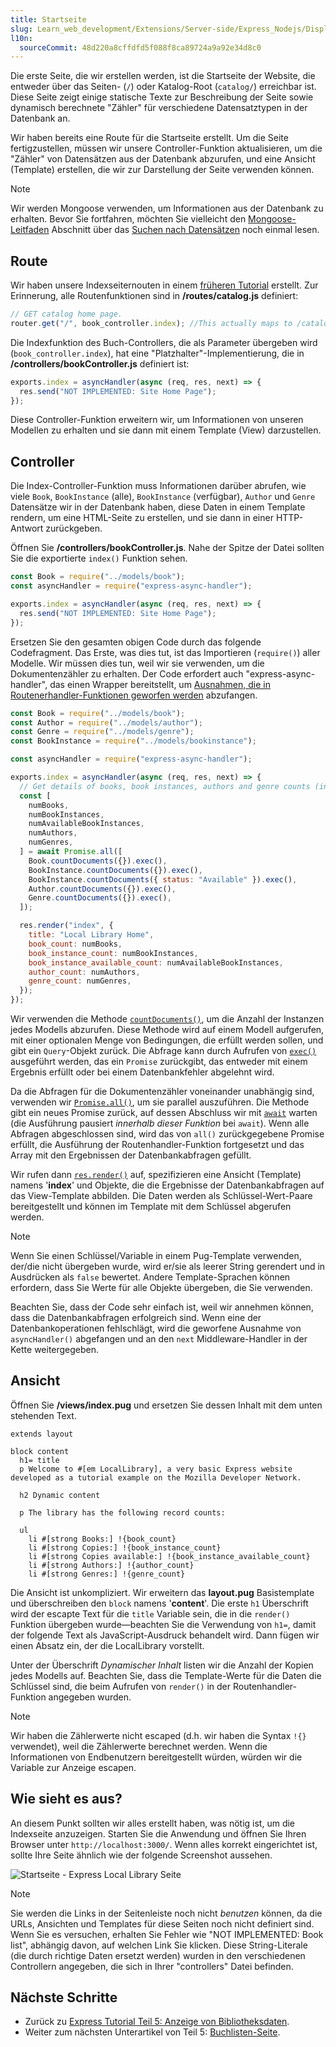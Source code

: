 ```yaml
---
title: Startseite
slug: Learn_web_development/Extensions/Server-side/Express_Nodejs/Displaying_data/Home_page
l10n:
  sourceCommit: 48d220a8cffdfd5f088f8ca89724a9a92e34d8c0
---
```


Die erste Seite, die wir erstellen werden, ist die Startseite der Website, die entweder über das Seiten- (`/`) oder Katalog-Root (`catalog/`) erreichbar ist. Diese Seite zeigt einige statische Texte zur Beschreibung der Seite sowie dynamisch berechnete "Zähler" für verschiedene Datensatztypen in der Datenbank an.

Wir haben bereits eine Route für die Startseite erstellt. Um die Seite fertigzustellen, müssen wir unsere Controller-Funktion aktualisieren, um die "Zähler" von Datensätzen aus der Datenbank abzurufen, und eine Ansicht (Template) erstellen, die wir zur Darstellung der Seite verwenden können.

> [!NOTE]
> Wir werden Mongoose verwenden, um Informationen aus der Datenbank zu erhalten.
> Bevor Sie fortfahren, möchten Sie vielleicht den [Mongoose-Leitfaden](/de/docs/Learn_web_development/Extensions/Server-side/Express_Nodejs/mongoose#mongoose_primer) Abschnitt über das [Suchen nach Datensätzen](/de/docs/Learn_web_development/Extensions/Server-side/Express_Nodejs/mongoose#searching_for_records) noch einmal lesen.

## Route

Wir haben unsere Indexseiternouten in einem [früheren Tutorial](/de/docs/Learn_web_development/Extensions/Server-side/Express_Nodejs/routes) erstellt. Zur Erinnerung, alle Routenfunktionen sind in **/routes/catalog.js** definiert:

```js
// GET catalog home page.
router.get("/", book_controller.index); //This actually maps to /catalog/ because we import the route with a /catalog prefix
```

Die Indexfunktion des Buch-Controllers, die als Parameter übergeben wird (`book_controller.index`), hat eine "Platzhalter"-Implementierung, die in **/controllers/bookController.js** definiert ist:

```js
exports.index = asyncHandler(async (req, res, next) => {
  res.send("NOT IMPLEMENTED: Site Home Page");
});
```

Diese Controller-Funktion erweitern wir, um Informationen von unseren Modellen zu erhalten und sie dann mit einem Template (View) darzustellen.

## Controller

Die Index-Controller-Funktion muss Informationen darüber abrufen, wie viele `Book`, `BookInstance` (alle), `BookInstance` (verfügbar), `Author` und `Genre` Datensätze wir in der Datenbank haben, diese Daten in einem Template rendern, um eine HTML-Seite zu erstellen, und sie dann in einer HTTP-Antwort zurückgeben.

Öffnen Sie **/controllers/bookController.js**. Nahe der Spitze der Datei sollten Sie die exportierte `index()` Funktion sehen.

```js
const Book = require("../models/book");
const asyncHandler = require("express-async-handler");

exports.index = asyncHandler(async (req, res, next) => {
  res.send("NOT IMPLEMENTED: Site Home Page");
});
```

Ersetzen Sie den gesamten obigen Code durch das folgende Codefragment. Das Erste, was dies tut, ist das Importieren (`require()`) aller Modelle. Wir müssen dies tun, weil wir sie verwenden, um die Dokumentenzähler zu erhalten. Der Code erfordert auch "express-async-handler", das einen Wrapper bereitstellt, um [Ausnahmen, die in Routenerhandler-Funktionen geworfen werden](/de/docs/Learn_web_development/Extensions/Server-side/Express_Nodejs/routes#handling_exceptions_in_route_functions) abzufangen.

```js
const Book = require("../models/book");
const Author = require("../models/author");
const Genre = require("../models/genre");
const BookInstance = require("../models/bookinstance");

const asyncHandler = require("express-async-handler");

exports.index = asyncHandler(async (req, res, next) => {
  // Get details of books, book instances, authors and genre counts (in parallel)
  const [
    numBooks,
    numBookInstances,
    numAvailableBookInstances,
    numAuthors,
    numGenres,
  ] = await Promise.all([
    Book.countDocuments({}).exec(),
    BookInstance.countDocuments({}).exec(),
    BookInstance.countDocuments({ status: "Available" }).exec(),
    Author.countDocuments({}).exec(),
    Genre.countDocuments({}).exec(),
  ]);

  res.render("index", {
    title: "Local Library Home",
    book_count: numBooks,
    book_instance_count: numBookInstances,
    book_instance_available_count: numAvailableBookInstances,
    author_count: numAuthors,
    genre_count: numGenres,
  });
});
```

Wir verwenden die Methode [`countDocuments()`](<https://mongoosejs.com/docs/api/model.html#Model.countDocuments()>), um die Anzahl der Instanzen jedes Modells abzurufen. Diese Methode wird auf einem Modell aufgerufen, mit einer optionalen Menge von Bedingungen, die erfüllt werden sollen, und gibt ein `Query`-Objekt zurück. Die Abfrage kann durch Aufrufen von [`exec()`](https://mongoosejs.com/docs/api/query.html#Query.prototype.exec) ausgeführt werden, das ein `Promise` zurückgibt, das entweder mit einem Ergebnis erfüllt oder bei einem Datenbankfehler abgelehnt wird.

Da die Abfragen für die Dokumentenzähler voneinander unabhängig sind, verwenden wir [`Promise.all()`](/de/docs/Web/JavaScript/Reference/Global_Objects/Promise/all), um sie parallel auszuführen. Die Methode gibt ein neues Promise zurück, auf dessen Abschluss wir mit [`await`](/de/docs/Web/JavaScript/Reference/Operators/await) warten (die Ausführung pausiert _innerhalb dieser Funktion_ bei `await`). Wenn alle Abfragen abgeschlossen sind, wird das von `all()` zurückgegebene Promise erfüllt, die Ausführung der Routenhandler-Funktion fortgesetzt und das Array mit den Ergebnissen der Datenbankabfragen gefüllt.

Wir rufen dann [`res.render()`](https://expressjs.com/en/4x/api.html#res.render) auf, spezifizieren eine Ansicht (Template) namens '**index**' und Objekte, die die Ergebnisse der Datenbankabfragen auf das View-Template abbilden. Die Daten werden als Schlüssel-Wert-Paare bereitgestellt und können im Template mit dem Schlüssel abgerufen werden.

> [!NOTE]
> Wenn Sie einen Schlüssel/Variable in einem Pug-Template verwenden, der/die nicht übergeben wurde, wird er/sie als leerer String gerendert und in Ausdrücken als `false` bewertet. Andere Template-Sprachen können erfordern, dass Sie Werte für alle Objekte übergeben, die Sie verwenden.

Beachten Sie, dass der Code sehr einfach ist, weil wir annehmen können, dass die Datenbankabfragen erfolgreich sind. Wenn eine der Datenbankoperationen fehlschlägt, wird die geworfene Ausnahme von `asyncHandler()` abgefangen und an den `next` Middleware-Handler in der Kette weitergegeben.

## Ansicht

Öffnen Sie **/views/index.pug** und ersetzen Sie dessen Inhalt mit dem unten stehenden Text.

```pug
extends layout

block content
  h1= title
  p Welcome to #[em LocalLibrary], a very basic Express website developed as a tutorial example on the Mozilla Developer Network.

  h2 Dynamic content

  p The library has the following record counts:

  ul
    li #[strong Books:] !{book_count}
    li #[strong Copies:] !{book_instance_count}
    li #[strong Copies available:] !{book_instance_available_count}
    li #[strong Authors:] !{author_count}
    li #[strong Genres:] !{genre_count}
```

Die Ansicht ist unkompliziert. Wir erweitern das **layout.pug** Basistemplate und überschreiben den `block` namens '**content**'. Die erste `h1` Überschrift wird der escapte Text für die `title` Variable sein, die in die `render()` Funktion übergeben wurde—beachten Sie die Verwendung von `h1=`, damit der folgende Text als JavaScript-Ausdruck behandelt wird. Dann fügen wir einen Absatz ein, der die LocalLibrary vorstellt.

Unter der Überschrift _Dynamischer Inhalt_ listen wir die Anzahl der Kopien jedes Modells auf. Beachten Sie, dass die Template-Werte für die Daten die Schlüssel sind, die beim Aufrufen von `render()` in der Routenhandler-Funktion angegeben wurden.

> [!NOTE]
> Wir haben die Zählerwerte nicht escaped (d.h. wir haben die Syntax `!{}` verwendet), weil die Zählerwerte berechnet werden. Wenn die Informationen von Endbenutzern bereitgestellt würden, würden wir die Variable zur Anzeige escapen.

## Wie sieht es aus?

An diesem Punkt sollten wir alles erstellt haben, was nötig ist, um die Indexseite anzuzeigen. Starten Sie die Anwendung und öffnen Sie Ihren Browser unter `http://localhost:3000/`. Wenn alles korrekt eingerichtet ist, sollte Ihre Seite ähnlich wie der folgende Screenshot aussehen.

![Startseite - Express Local Library Seite](locallibary_express_home.png)

> [!NOTE]
> Sie werden die Links in der Seitenleiste noch nicht _benutzen_ können, da die URLs, Ansichten und Templates für diese Seiten noch nicht definiert sind. Wenn Sie es versuchen, erhalten Sie Fehler wie "NOT IMPLEMENTED: Book list", abhängig davon, auf welchen Link Sie klicken. Diese String-Literale (die durch richtige Daten ersetzt werden) wurden in den verschiedenen Controllern angegeben, die sich in Ihrer "controllers" Datei befinden.

## Nächste Schritte

- Zurück zu [Express Tutorial Teil 5: Anzeige von Bibliotheksdaten](/de/docs/Learn_web_development/Extensions/Server-side/Express_Nodejs/Displaying_data).
- Weiter zum nächsten Unterartikel von Teil 5: [Buchlisten-Seite](/de/docs/Learn_web_development/Extensions/Server-side/Express_Nodejs/Displaying_data/Book_list_page).

